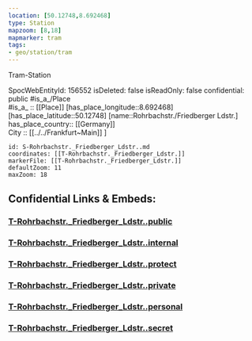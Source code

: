 ```yaml
---
location: [50.12748,8.692468] 
type: Station 
mapzoom: [8,18] 
mapmarker: tram 
tags:
- geo/station/tram
---
```


Tram-Station

SpocWebEntityId: 156552
isDeleted: false
isReadOnly: false
confidential: public
#is_a_/Place  
#is_a_ :: [[Place]] 
[has_place_longitude::8.692468] 
[has_place_latitude::50.12748] 
[name::Rohrbachstr./Friedberger Ldstr.] 
has_place_country:: [[Germany]]  
City :: [[../../Frankfurt~Main]] ] 


```leaflet
id: S-Rohrbachstr._Friedberger_Ldstr..md
coordinates: [[T-Rohrbachstr._Friedberger_Ldstr.]] 
markerFile: [[T-Rohrbachstr._Friedberger_Ldstr.]] 
defaultZoom: 11 
maxZoom: 18
```


## Confidential Links & Embeds: 

### [T-Rohrbachstr._Friedberger_Ldstr..public](/_public/\Earth\Continent\Europe\Europe~Central\Germany\Germany~West\Hessen\counties~Hessen\Frankfurt~Main\Stations-FFM~TT-Rohrbachstr._Friedberger_Ldstr..public.md) 

### [T-Rohrbachstr._Friedberger_Ldstr..internal](/_internal/\Earth\Continent\Europe\Europe~Central\Germany\Germany~West\Hessen\counties~Hessen\Frankfurt~Main\Stations-FFM~TT-Rohrbachstr._Friedberger_Ldstr..internal.md) 

### [T-Rohrbachstr._Friedberger_Ldstr..protect](/_protect/\Earth\Continent\Europe\Europe~Central\Germany\Germany~West\Hessen\counties~Hessen\Frankfurt~Main\Stations-FFM~TT-Rohrbachstr._Friedberger_Ldstr..protect.md) 

### [T-Rohrbachstr._Friedberger_Ldstr..private](/_private/\Earth\Continent\Europe\Europe~Central\Germany\Germany~West\Hessen\counties~Hessen\Frankfurt~Main\Stations-FFM~TT-Rohrbachstr._Friedberger_Ldstr..private.md) 

### [T-Rohrbachstr._Friedberger_Ldstr..personal](/_personal/\Earth\Continent\Europe\Europe~Central\Germany\Germany~West\Hessen\counties~Hessen\Frankfurt~Main\Stations-FFM~TT-Rohrbachstr._Friedberger_Ldstr..personal.md) 

### [T-Rohrbachstr._Friedberger_Ldstr..secret](/_secret/\Earth\Continent\Europe\Europe~Central\Germany\Germany~West\Hessen\counties~Hessen\Frankfurt~Main\Stations-FFM~TT-Rohrbachstr._Friedberger_Ldstr..secret.md)

